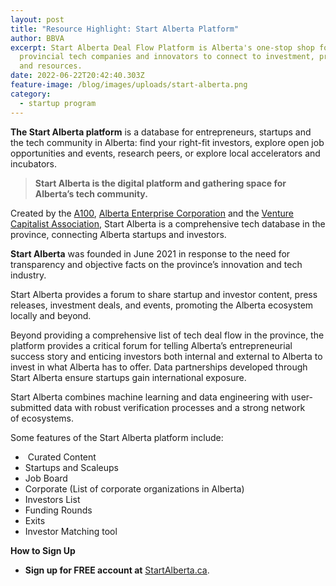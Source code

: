 ```yaml
---
layout: post
title: "Resource Highlight: Start Alberta Platform"
author: BBVA
excerpt: Start Alberta Deal Flow Platform is Alberta's one-stop shop for
  provincial tech companies and innovators to connect to investment, programming
  and resources.
date: 2022-06-22T20:42:40.303Z
feature-image: /blog/images/uploads/start-alberta.png
category:
  - startup program
---
```

**The Start Alberta platform** is a database for entreprene­urs, startups and the tech community in Alberta: find your right-fit investors, explore open job opportunities and events, research peers, or explore local accelerators and incubators. 

> **Start Alberta is the digital platform and gathering space for Alberta’s tech community.** 

Created by the [A100](https://thea100.org/), [Alberta Enterprise Corporation](https://www.alberta-enterprise.ca/) and the [Venture Capitalist Association](https://www.vcaa.ca/), Start Alberta is a comprehensive tech database in the province, connecting Alberta startups and investors.

**Start Alberta** was founded in June 2021 in response to the need for transparency and objective facts on the province’s innovation and tech industry.

Start Alberta provides a forum to share startup and investor content, press releases, investment deals, and events, promoting the Alberta ecosystem locally and beyond. 

Beyond providing a comprehensive list of tech deal flow in the province, the platform provides a critical forum for telling Alberta’s entrepreneurial success story and enticing investors both internal and external to Alberta to invest in what Alberta has to offer. Data partnerships developed through Start Alberta ensure startups gain international exposure.

Start Alberta combines machine learning and data engineerin­­g with user-submi­tted data with robust verificati­on processes and a strong network of ecosystems­.

<!--StartFragment-->

Some features of the Start Alberta platform include:

*  Curated Content
* Startups and Scaleups
* Job Board
* Corporate (List of corporate organizations in Alberta)
* Investors List
* Funding Rounds
* Exits
* Investor Matching tool

<!--EndFragment-->

**How to Sign Up**

* **Sign up for FREE account at** [StartAlberta.ca](https://startalberta.ca/).